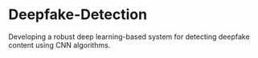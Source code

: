 # Deepfake-Detection
Developing a robust deep learning-based system for detecting deepfake content using CNN algorithms.
